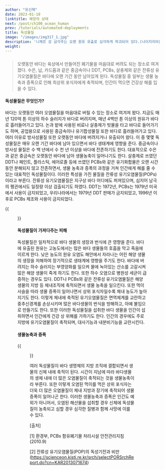```yaml
---
author: "유신재"
date: 2023-01-10
linktitle: 해양의 상태
next: /post/ch100_ocean_human
prev: /tutorials/automated-deployments
title: 독성물질
image: "/images/img317_1.jpg"
description: '니제르 강 삼각주는 오랜 원유 유출로 심각하게 파괴되어 있다.(나이지리아는 산유국으로 많은 양의 원유를 생산하고 있다. 그러나 낙후된 시설과 허술한 규제로 수많은 원유가 유출되어 니제르 강 삼각주는 심각하게 오염된 상황이다. 지난 수십 년 간 유출된 원유의 양은 900만~1300만 배럴 정도로 추정된다. 이는 2010년 가장 심각한 원유 유출 사고 중 하나로 기록된 BP사의 딥워터 호라이즌의 총 유출량(약 900만 배럴)보다도 많은 것이다. 니제르 강 삼각주를 덮고 있던 밀림과 맹그로브 숲은 대부분 사라졌다. 물고기들 또한 오염으로 인해 자취를 감추었다. 이 지역을 오랫동안 채굴해 온 로얄더치셸과 같은 서구 기업에 대한 주민들과 국제단체의 고발이 이어지고 있다) 출처: flickr [CC BY-ND 2.0]'
weight: 
---
```


#####

> 오랫동안 바다는 육상에서 만들어진 폐기물을 마음대로 버려도 되는 장소로 여겨졌다. 
> 수은, 납, 카드뮴과 같은 중금속이나 DDT, PCBs, 살충제와 같은 잔류성 유기오염물질은 바다에 오랜 기간 동안 남아있게 된다.
> 독성물질 중 일부는 생물 농축과 증폭으로 인해 최상위 포식자에게 축적되며, 인간이 먹으면 건강상 해를 입을 수 있다.

#### 독성물질은 무엇인가?

바다는 오랫동안 여러 오염물질을 마음대로 버릴 수 있는 장소로 여겨져 왔다. 지금도 매년 120억 톤 이상의 하수 슬러지가 바다로 버려지며, 매년 4백만 톤 이상의 원유가 바다로 흘러들어가고 있다. 논과 밭에 사용된 비료나 살충제가 빗물을 타고 바다로 들어가기도 하며, 공업용으로 사용된 중금속이나 유기합성물질 또한 바다로 흘러들어가고 있다. 여러 이유로 방사성물질 또한 오랫동안 바다에 버려지거나 유출되어 왔다.
이 중 몇몇 독성물질은 매우 오랜 기간 바다에 남아 있으면서 바다 생태계에 영향을 준다. 중금속이나 방사성 물질은 수 백 년에서 수 천 년 이상을 바다에 잔존하기도 한다. 대표적으로 수은과 같은 중금속은 오랫동안 바다에 남아 생물농축이 일어나기도 한다. 
살충제로 쓰였던 DDT나 페인트, 플라스틱, 에어로졸 등에 쓰였던 PCBs와 같은 유기화합물은 오랜 시간 동안 분해되지 않고 잔존하면서, 생물 농축과 증폭의 과정을 거쳐 인간에게 해를 줄 수 있는 대표적인 독성물질이다. 이러한 특성을 가진 물질을 잔류성 유기오염물질(POPs)이라고 부른다. 잔류성 유기오염물질은 지구상 바다 어디에도 퍼져있으며, 심지어 남극의 펭귄에서도 일정량 이상 검출되기도 하였다. DDT는 1972년, PCBs는 1979년 미국에서 사용이 금지되었고, 우리나라에서는 1979년 DDT 판매가 금지되었고, 1996년 이후로 PCBs 제조와 사용이 금지되었다.

{{<figure src="/images/img317_2.jpg" caption="최초의 방사성 폐기물 바다 투기는 1946년 미국에서 일어났다. 저준위 방사성 폐기물이 캘리포니아 연안에서 80키로미터 떨어진 4700미터 해저에 버려졌다. 마지막 방사성 폐기물 바다 투기는 1982년에 일어났고, 현재는 런던협약에 의해 국제적으로 불법행위로 규정되어 있다. 출처 : IAEA Bulletin, 4/1989, p.49 http://large.stanford.edu/courses/2017/ph241/jones-a2/docs/calmet.pdf">}}


#### 독성물질이 가져다주는 피해

독성물질은 일차적으로 바다 생물의 생장과 번식에 큰 영향을 준다. 바다에 유출된 원유는 고농도에서는 많은 바다 생물들의 호흡을 막고 죽음에 이르게 한다. 낮은 농도의 원유 오염도 해안에서 자라나는 어린 해양 생물의 생장을 저해하여 장기적으로 생태계에 영향을 주기도 한다. 바다에 버려지는 하수 슬러지는 부영양화를 일으켜 물에 녹아있는 산소를 고갈시켜 많은 해양 생물이 죽게 하기도 한다. 또한 하수 오염으로 병원성 세균이 급증하는 경우도 있다.
DDT나 PCBs와 같은 잔류성 유기오염물질은 해양 생물의 지방 등 체내조직에 축적되면서 생물 농축을 일으킨다. 또한 먹이 사슬을 따라 생물 증폭이 일어나면서 상위 포식자일수록 체내 농도가 높아지기도 한다. 이렇게 체내에 축적된 유기오염물질은 면역체계를 교란하고 중추신경계를 손상시키며 많은 바다생물의 번식을 방해하고, 아예 불임으로 만들기도 한다. 또한 이러한 독성물질을 섭취한 바다 생물을 인간이 섭취하면서 인간에게 건강 상 위해를 가하기도 한다. 인간의 경우에도 주로 지방에 유기오염물질이 축적되며, 대사기능과 내분비기능을 교란시킨다.

#### 생물농축과 증폭

{{<figure src="/images/img317_3.jpg" caption="ⓒ 유채원">}}

여러 독성물질이 바다 생명체의 지방 조직에 결합되면서 생물의 신체 내에 축적이 된다. 시간이 지남에 따라 바다생물의 생체 내에 더 많은 오염물질이 축적되는 것을 생물농축이라 부른다. 또한 이렇게 오염된 먹이를 먹은 상위 포식자는 더욱 더 많은 오염물질이 체내 지방과 장기에 축적되어 생물증폭이 일어나곤 한다. 이러한 생물농축과 증폭은 인간도 예외가 아니어서, 오염된 해산물을 섭취할 경우 신체에 독성물질이 농축되고 심할 경우 심각한 질병과 함께 사망에 이를 수 있다. 


[출처]

[1] 환경부, PCBs 함유폐기물 처리시설 안전관리지침 (2010.9)

[2] 잔류성 유기오염물질(POP)의 독성기전과 비만 (https://scienceon.kisti.re.kr/srch/selectPORSrchReport.do?cn=KAR2013071674)